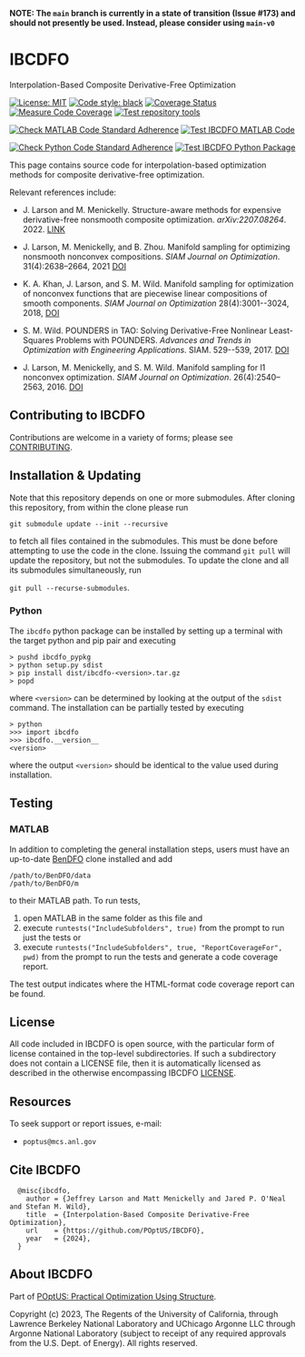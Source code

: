 **NOTE: The `main` branch is currently in a state of transition (Issue #173)
and should not presently be used.  Instead, please consider using `main-v0`**

# IBCDFO

Interpolation-Based Composite Derivative-Free Optimization

[![License: MIT](https://img.shields.io/badge/License-MIT-yellow.svg)](https://opensource.org/licenses/MIT)
[![Code style: black](https://img.shields.io/badge/code%20style-black-000000.svg)](https://github.com/psf/black)
[![Coverage Status](https://codecov.io/gh/POptUS/IBCDFO/graph/badge.svg?token=D49I3TI8W2)](https://codecov.io/gh/POptUS/IBCDFO)
[![Measure Code Coverage](https://github.com/POptUS/IBCDFO/actions/workflows/measure_coverage.yml/badge.svg?branch=main)](https://github.com/POptUS/IBCDFO/actions/workflows/measure_coverage.yml)
[![Test repository tools](https://github.com/POptUS/IBCDFO/actions/workflows/test_tools.yml/badge.svg?branch=main)](https://github.com/POptUS/IBCDFO/actions/workflows/test_tools.yml)

[![Check MATLAB Code Standard Adherence](https://github.com/POptUS/IBCDFO/actions/workflows/check_matlab_standards.yml/badge.svg?branch=main)](https://github.com/POptUS/IBCDFO/actions/workflows/check_matlab_standards.yml)
[![Test IBCDFO MATLAB Code](https://github.com/POptUS/IBCDFO/actions/workflows/test_matlab.yml/badge.svg?branch=main)](https://github.com/POptUS/IBCDFO/actions/workflows/test_matlab.yml)

[![Check Python Code Standard Adherence](https://github.com/POptUS/IBCDFO/actions/workflows/check_python_standards.yml/badge.svg?branch=main)](https://github.com/POptUS/IBCDFO/actions/workflows/check_python_standards.yml)
[![Test IBCDFO Python Package](https://github.com/POptUS/IBCDFO/actions/workflows/test_python.yml/badge.svg?branch=main)](https://github.com/POptUS/IBCDFO/actions/workflows/test_python.yml)

This page contains source code for interpolation-based optimization methods for
composite derivative-free optimization.

Relevant references include:

  - J. Larson and M. Menickelly. Structure-aware methods for expensive
  derivative-free nonsmooth composite optimization. *arXiv:2207.08264*. 2022.
  [LINK](https://arxiv.org/abs/2207.08264)

  - J. Larson, M. Menickelly, and B. Zhou. Manifold sampling for optimizing
  nonsmooth nonconvex compositions. *SIAM Journal on Optimization*.
  31(4):2638–2664, 2021
  [DOI](https://doi.org/10.1137/20M1378089)

  - K. A. Khan, J. Larson, and S. M. Wild. Manifold sampling for optimization of
  nonconvex functions that are piecewise linear compositions of smooth
  components. *SIAM Journal on Optimization* 28(4):3001--3024, 2018,
  [DOI](https://doi.org/10.1137/17m114741x)

  - S. M. Wild. POUNDERS in TAO: Solving Derivative-Free Nonlinear
  Least-Squares Problems with POUNDERS. *Advances and Trends in Optimization with
  Engineering Applications*. SIAM. 529--539, 2017.
  [DOI](https://doi.org/10.1137%2F1.9781611974683.ch40)

  - J. Larson, M. Menickelly, and S. M. Wild. Manifold sampling for l1 nonconvex
  optimization. *SIAM Journal on Optimization*. 26(4):2540–2563, 2016.
  [DOI](https://doi.org/10.1137/15M1042097)

## Contributing to IBCDFO

Contributions are welcome in a variety of forms; please see [CONTRIBUTING](CONTRIBUTING.rst).

## Installation & Updating
Note that this repository depends on one or more submodules.  After cloning
this repository, from within the clone please run

``git submodule update --init --recursive``

to fetch all files contained in the submodules.  This must be done before
attempting to use the code in the clone.  Issuing the command `git pull` will
update the repository, but not the submodules.  To update the clone and all its
submodules simultaneously, run

``git pull --recurse-submodules``.

### Python

The `ibcdfo` python package can be installed by setting up a terminal with the
target python and pip pair and executing
```
> pushd ibcdfo_pypkg
> python setup.py sdist
> pip install dist/ibcdfo-<version>.tar.gz
> popd
```
where `<version>` can be determined by looking at the output of the `sdist`
command.  The installation can be partially tested by executing
```
> python
>>> import ibcdfo
>>> ibcdfo.__version__
<version>
```
where the output `<version>` should be identical to the value used during
installation.

## Testing

### MATLAB
In addition to completing the general installation steps, users must have an
up-to-date [BenDFO](https://github.com/POptUS/BenDFO) clone installed and add

    /path/to/BenDFO/data
    /path/to/BenDFO/m

to their MATLAB path.  To run tests,

   1. open MATLAB in the same folder as this file and
   2. execute `runtests("IncludeSubfolders", true)` from the prompt to run just
      the tests or
   3. execute `runtests("IncludeSubfolders", true, "ReportCoverageFor", pwd)`
      from the prompt to run the tests and generate a code coverage report.

The test output indicates where the HTML-format code coverage report can be found.

## License

All code included in IBCDFO is open source, with the particular form of license contained in the top-level
subdirectories.  If such a subdirectory does not contain a LICENSE file, then it is automatically licensed
as described in the otherwise encompassing IBCDFO [LICENSE](/LICENSE).

## Resources

To seek support or report issues, e-mail:

 * ``poptus@mcs.anl.gov``

## Cite IBCDFO

```
  @misc{ibcdfo,
    author = {Jeffrey Larson and Matt Menickelly and Jared P. O'Neal and Stefan M. Wild},
    title  = {Interpolation-Based Composite Derivative-Free Optimization},
    url    = {https://github.com/POptUS/IBCDFO},
    year   = {2024},
  }
```

## About IBCDFO

Part of [POptUS: Practical Optimization Using Structure](https://github.com/POptUS).

Copyright (c) 2023, The Regents of the University of California,
through Lawrence Berkeley National Laboratory and UChicago Argonne
LLC through Argonne National Laboratory (subject to receipt of any
required approvals from the U.S. Dept. of Energy).  All rights reserved.
